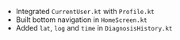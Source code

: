 - Integrated `CurrentUser.kt` with `Profile.kt`
- Built bottom navigation in `HomeScreen.kt`
- Added `lat`, `log` and `time` in `DiagnosisHistory.kt`